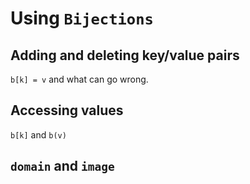 # Using `Bijections`

## Adding and deleting key/value pairs

`b[k] = v` and what can go wrong.

## Accessing values 

`b[k]` and `b(v)`

## `domain` and `image`